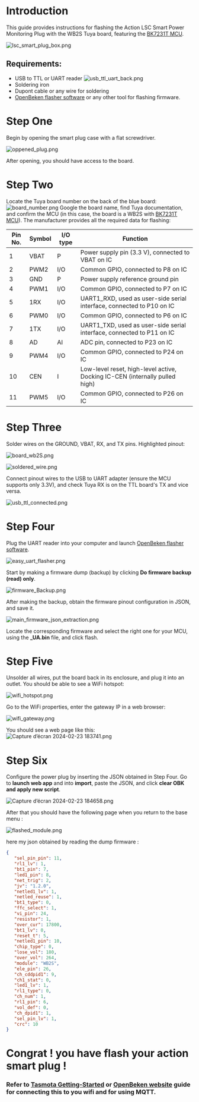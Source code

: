 # Introduction
This guide provides instructions for flashing the Action LSC Smart Power Monitoring Plug with the WB2S Tuya board, featuring the [BK7231T MCU](https://developer.tuya.com/en/docs/iot/wb2s-module-datasheet?id=K9ghecl7kc479).

![lsc_smart_plug_box.png](./_resources/lsc_smart_plug_box.png)

## Requirements:
* USB to TTL or UART reader
![usb_ttl_uart_back.png](./_resources/usb_ttl_uart_back.png)
* Soldering iron
* Dupont cable or any wire for soldering
* [OpenBeken flasher software](https://openbekeniot.github.io/webapp/devicesList.html) or any other tool for flashing firmware.

# Step One

Begin by opening the smart plug case with a flat screwdriver.


![oppened_plug.png](./_resources/oppened_plug.png)


After opening, you should have access to the board.

# Step Two

Locate the Tuya board number on the back of the blue board:
![board_number.png](./_resources/board_number.png)
Google the board name, find Tuya documentation, and confirm the MCU (in this case, the board is a WB2S with [BK7231T MCU](https://developer.tuya.com/en/docs/iot/wb2s-module-datasheet?id=K9ghecl7kc479)). The manufacturer provides all the required data for flashing:

| Pin No. | Symbol | I/O type | Function                                               |
|---------|--------|----------|--------------------------------------------------------|
| 1       | VBAT   | P        | Power supply pin (3.3 V), connected to VBAT on IC      |
| 2       | PWM2   | I/O      | Common GPIO, connected to P8 on IC                     |
| 3       | GND    | P        | Power supply reference ground pin                     |
| 4       | PWM1   | I/O      | Common GPIO, connected to P7 on IC                     |
| 5       | 1RX    | I/O      | UART1_RXD, used as user-side serial interface, connected to P10 on IC |
| 6       | PWM0   | I/O      | Common GPIO, connected to P6 on IC                     |
| 7       | 1TX    | I/O      | UART1_TXD, used as user-side serial interface, connected to P11 on IC |
| 8       | AD     | AI       | ADC pin, connected to P23 on IC                        |
| 9       | PWM4   | I/O      | Common GPIO, connected to P24 on IC                    |
| 10      | CEN    | I        | Low-level reset, high-level active, Docking IC-CEN (internally pulled high) |
| 11      | PWM5   | I/O      | Common GPIO, connected to P26 on IC                    |

# Step Three

Solder wires on the GROUND, VBAT, RX, and TX pins. Highlighted pinout:

![board_wb2S.png](./_resources/board_wb2S.png)

![soldered_wire.png](./_resources/soldered_wire.png)

Connect pinout wires to the USB to UART adapter (ensure the MCU supports only 3.3V), and check Tuya RX is on the TTL board's TX and vice versa.

![usb_ttl_connected.png](./_resources/usb_ttl_connected.png)

# Step Four

Plug the UART reader into your computer and launch [OpenBeken flasher software](https://openbekeniot.github.io/webapp/devicesList.html).

 

![easy_uart_flasher.png](./_resources/easy_uart_flasher.png)

Start by making a firmware dump (backup) by clicking **Do firmware backup (read) only**.

![firmware_Backup.png](./_resources/firmware_Backup.png)

After making the backup, obtain the firmware pinout configuration in JSON, and save it.

![main_firmware_json_extraction.png](./_resources/main_firmware_json_extraction.png)

Locate the corresponding firmware and select the right one for your MCU, using the **_UA.bin** file, and click flash.

# Step Five

Unsolder all wires, put the board back in its enclosure, and plug it into an outlet. You should be able to see a WiFi hotspot:


![wifi_hotspot.png](./_resources/wifi_hotspot.png)

Go to the WiFi properties, enter the gateway IP in a web browser:

![wifi_gateway.png](./_resources/wifi_gateway.png)

You should see a web page like this:
![Capture d’écran 2024-02-23 183741.png](./_resources/Capture%20d’écran%202024-02-23%20183741.png)

# Step Six

Configure the power plug by inserting the JSON obtained in Step Four. Go to **launch web app** and into **import**, paste the JSON, and click **clear OBK and apply new script**.

![Capture d’écran 2024-02-23 184658.png](./_resources/Capture%20d’écran%202024-02-23%20184658.png)

After that you should have the following page when you return to the base menu :

![flashed_module.png](./_resources/flashed_module.png)

here my json obtained by reading the dump firmware :
```json
{
   "sel_pin_pin": 11,
   "rl1_lv": 1,
   "bt1_pin": 7,
   "led1_pin": 8,
   "net_trig": 2,
   "jv": "1.2.0",
   "netled1_lv": 1,
   "netled_reuse": 1,
   "bt1_type": 0,
   "ffc_select": 1,
   "vi_pin": 24,
   "resistor": 1,
   "over_cur": 17800,
   "bt1_lv": 0,
   "reset_t": 5,
   "netled1_pin": 10,
   "chip_type": 0,
   "lose_vol": 180,
   "over_vol": 264,
   "module": "WB2S",
   "ele_pin": 26,
   "ch_cddpid1": 9,
   "ch1_stat": 0,
   "led1_lv": 1,
   "rl1_type": 0,
   "ch_num": 1,
   "rl1_pin": 6,
   "vol_def": 0,
   "ch_dpid1": 1,
   "sel_pin_lv": 1,
   "crc": 10
}
```

# Congrat ! you have flash your action smart plug !
### Refer to [Tasmota Getting-Started](https://tasmota.github.io/docs/Getting-Started/#__tabbed_2_2)  or [OpenBeken website](https://openbekeniot.github.io/webapp/devicesList.html) guide for connecting this to you wifi and for using **MQTT**.
